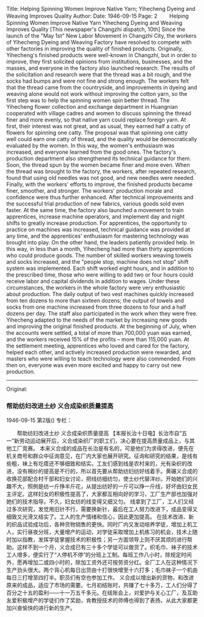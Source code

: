 Title: Helping Spinning Women Improve Native Yarn; Yihecheng Dyeing and Weaving Improves Quality
Author:
Date: 1946-09-15
Page: 2
　　Helping Spinning Women Improve Native Yarn
    Yihecheng Dyeing and Weaving Improves Quality
    [This newspaper's Changzhi dispatch, 10th] Since the launch of the "May 1st" New Labor Movement in Changzhi City, the workers of Yihecheng Dyeing and Weaving Factory have resolved to compete with other factories in improving the quality of finished products.
    Originally, Yihecheng's finished products were well-known in Changzhi, but in order to improve, they first solicited opinions from institutions, businesses, and the masses, and everyone in the factory also launched research. The results of the solicitation and research were that the thread was a bit rough, and the socks had bumps and were not fine and strong enough. The workers felt that the thread came from the countryside, and improvements in dyeing and weaving alone would not work without improving the cotton yarn, so the first step was to help the spinning women spin better thread. The Yihecheng flower collection and exchange department in Huangnian cooperated with village cadres and women to discuss spinning the thread finer and more evenly, so that native yarn could replace foreign yarn. At first, their interest was not great, and as usual, they earned half a catty of flowers for spinning one catty. The proposal was that spinning one catty well could earn one catty of thread, and the quality would be democratically evaluated by the women. In this way, the women's enthusiasm was increased, and everyone learned from the good ones. The factory's production department also strengthened its technical guidance for them. Soon, the thread spun by the women became finer and more even.
    When the thread was brought to the factory, the workers, after repeated research, found that using old needles was not good, and new needles were needed. Finally, with the workers' efforts to improve, the finished products became finer, smoother, and stronger. The workers' production morale and confidence were thus further enhanced.
    After technical improvements and the successful trial production of new fabrics, various goods sold even faster. At the same time, the factory also launched a movement to train apprentices, increase machine operators, and implement day and night shifts to greatly increase production. For apprentices, the opportunity to practice on machines was increased, technical guidance was provided at any time, and the apprentices' enthusiasm for mastering technology was brought into play. On the other hand, the leaders patiently provided help. In this way, in less than a month, Yihecheng had more than thirty apprentices who could produce goods. The number of skilled workers weaving towels and socks increased, and the "people stop, machine does not stop" shift system was implemented. Each shift worked eight hours, and in addition to the prescribed time, those who were willing to add two or four hours could receive labor and capital dividends in addition to wages. Under these circumstances, the workers in the whole factory were very enthusiastic about production. The daily output of two vest machines quickly increased from ten dozens to more than sixteen dozens; the output of towels and socks from one machine increased from three dozens to four and a half dozens per day. The staff also participated in the work when they were free.
    Yihecheng adapted to the needs of the market by increasing new goods and improving the original finished products. At the beginning of July, when the accounts were settled, a total of more than 700,000 yuan was earned, and the workers received 15% of the profits – more than 115,000 yuan. At the settlement meeting, apprentices who loved and cared for the factory, helped each other, and actively increased production were rewarded, and masters who were willing to teach technology were also commended. From then on, everyone was even more excited and happy to carry out new production.



<hr /> 

Original: 


### 帮助纺妇改进土纱  义合成染织质量提高

1946-09-15
第2版()
专栏：

　　帮助纺妇改进土纱
    义合成染织质量提高
    【本报长治十日电】长治市自“五一”新劳动运动展开后，义合成染织厂的职工们，决心要在提高质量成品上，与其他工厂竞赛。
    本来义合成的成品在长治是有名的，可是他们为求得改进，便先在机关商号和群众中征询意见，在厂内大家也展开研究。征询和研究的结果，是线有些粗，袜上有圪瘩还不够细致和结实。工友们感到线是农村来的，光有染织的改进，没有棉纱的提高是不行的，所以首先要从帮助纺妇纺好线着手。黄碾义合成的收换花部配合村干部和妇女讨论，把线纺细纺匀，使土纱代替洋纱。开始她们的兴趣不大，照例是纺一斤挣半斤花，从提出纺好的一斤可以挣一斤线，好坏由妇女民主评定。这样妇女的积极性提高了，大家都互相向好的学习，工厂生产部也加强对她们的技术指导。不久，妇女纺的线变得又细又匀。
    线拿到了工厂，工人们又经过多次研究，发觉用旧针不行，需要换新针，最后在工人努力改进下，成品变得又细致又光滑又结实了。工人的生产情绪和信心，因此更加提高。
    在技术改进、新的织品试验成功后，各种货物销售的更快。同时厂内又发动培养学徒，增加上机工人，实行昼夜分班，大量增产的运动，对学徒采取增加上机练习的机会，技术上随时加以指教，发挥学徒掌握技术的积极性；另一方面领导上则不厌其烦的进行帮助。这样不到一个月，义合成已有三十多个学徒可以做货了。织毛巾、袜子的技术工人增多，便实行了“人停机不停”的分班上工制。每班工作八小时，除规定时间外，愿再增加二或四小时的，除加工资外还可按劳资分红。全厂工人在这种情况下生产劲头很大。两个背心机每日出货由十打很快增至十六打多；毛巾袜子一个机由每日三打增至四打半。职员们有空也参加工作。
    义合成以增出新的货物，和改进原来的成品，适应了市场的需要。七月初结账时，共赚了七十多万，工人们分得了百分之十五的盈利——十一万五千多元。在结账会上，对爱护与关心工厂，及互助友爱积极增产的学徒们作了奖励，肯教授技术的师傅也得到了表扬，从此大家都更加兴奋愉快的进行新的生产。
